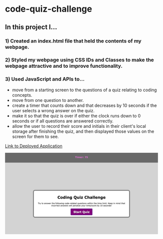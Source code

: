 # code-quiz-challenge

## In this project I...
### 1) Created an index.html file that held the contents of my webpage.
### 2) Styled my webpage using CSS IDs and Classes to make the webpage attractive and to improve functionality.
### 3) Used JavaScript and APIs to...
* move from a starting screen to the questions of a quiz relating to coding concepts.
* move from one question to another.
* create a timer that counts down and that decreases by 10 seconds if the user selects a wrong answer on the quiz.
* make it so that the quiz is over if either the clock runs down to 0 seconds or if all questions are answered correctly.
* allow the user to record their score and initials in their client's local storage after finishing the quiz, and then displayed those values on the screen for them to see.

[Link to Deployed Application](https://sora64.github.io/code-quiz-challenge/)

![Screnshot of Deployed Application](/Assets/Images/Code-Quiz-Challeng-Phelps-ScrShot.png)
